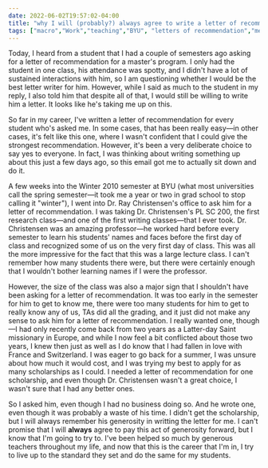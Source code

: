 ```yaml
---
date: 2022-06-02T19:57:02-04:00
title: "why I will (probably?) always agree to write a letter of recommendation for a student"
tags: ["macro","Work","teaching","BYU", "letters of recommendation","mentorship","France","Switzerland"]
---
```

Today, I heard from a student that I had a couple of semesters ago asking for a letter of recommendation for a master's program. I only had the student in one class, his attendance was spotty, and I didn't have a lot of sustained interactions with him, so I am questioning whether I would be the best letter writer for him. However, while I said as much to the student in my reply, I also told him that despite all of that, I would still be willing to write him a letter. It looks like he's taking me up on this.

So far in my career, I've written a letter of recommendation for every student who's asked me. In some cases, that has been really easy—in other cases, it's felt like this one, where I wasn't confident that I could give the strongest recommendation. However, it's been a very deliberate choice to say yes to everyone. In fact, I was thinking about writing something up about this just a few days ago, so this email got me to actually sit down and do it.

A few weeks into the Winter 2010 semester at BYU (what most universities call the spring semester—it took me a year or two in grad school to stop calling it "winter"), I went into Dr. Ray Christensen's office to ask him for a letter of recommendation. I was taking Dr. Christensen's PL SC 200, the first research class—and one of the first writing classes—that I ever took. Dr. Christensen was an amazing professor—he worked hard before every semester to learn his students' names and faces before the first day of class and recognized some of us on the very first day of class. This was all the more impressive for the fact that this was a large lecture class. I can't remember how many students there were, but there were certainly enough that I wouldn't bother learning names if I were the professor. 

However, the size of the class was also a major sign that I shouldn't have been asking for a letter of recommendation. It was too early in the semester for him to get to know me, there were too many students for him to get to really know any of us, TAs did all the grading, and it just did not make any sense to ask him for a letter of recommendation. I really wanted one, though—I had only recently come back from two years as a Latter-day Saint missionary in Europe, and while I now feel a bit conflicted about those two years, I knew then just as well as I do know that I had fallen in love with France and Switzerland. I was eager to go back for a summer, I was unsure about how much it would cost, and I was trying my best to apply for as many scholarships as I could. I needed a letter of recommendation for one scholarship, and even though Dr. Christensen wasn't a great choice, I wasn't sure that I had any better ones. 

So I asked him, even though I had no business doing so. And he wrote one, even though it was probably a waste of his time. I didn't get the scholarship, but I will always remember his generosity in writting the letter for me. I can't promise that I will **always** agree to pay this act of generosity forward, but I know that I'm going to try to. I've been helped so much by generous teachers throughout my life, and now that this is the career that I'm in, I try to live up to the standard they set and do the same for my students.